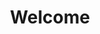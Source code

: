 ---
title: "Welcome"
heading: Great coffee with a conscience
subheading: Support sustainable farming while enjoying a cup
templateKey: index
---